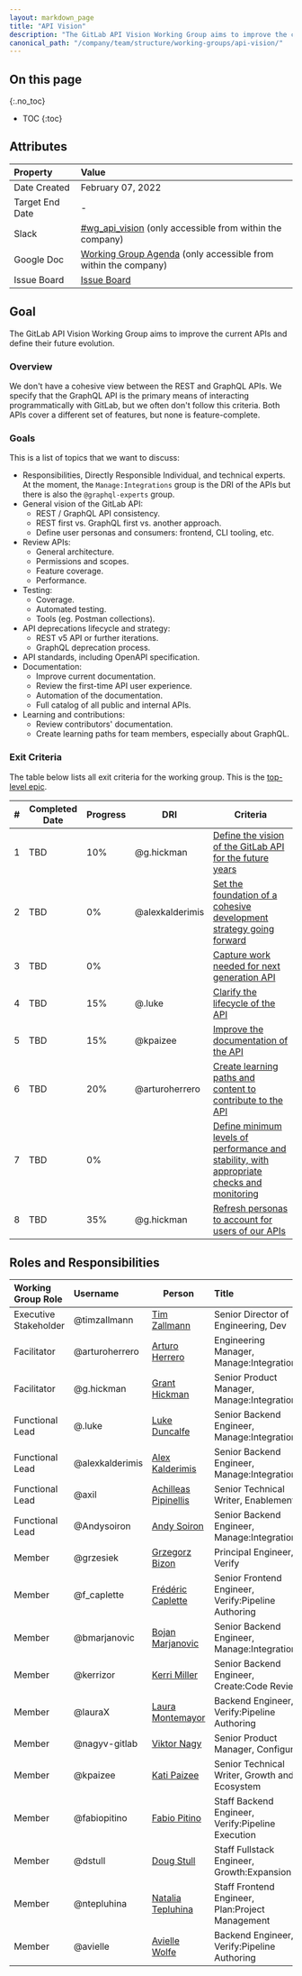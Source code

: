 ```yaml
---
layout: markdown_page
title: "API Vision"
description: "The GitLab API Vision Working Group aims to improve the current APIs and define their future evolution."
canonical_path: "/company/team/structure/working-groups/api-vision/"
---
```


## On this page
{:.no_toc}

- TOC
{:toc}

## Attributes

| Property        | Value                                                                                                                                             |
|:----------------|:--------------------------------------------------------------------------------------------------------------------------------------------------|
| Date Created    | February 07, 2022                                                                                                                                 |
| Target End Date | -                                                                                                                                                 |
| Slack           | [#wg_api_vision](https://gitlab.slack.com/archives/C030DMJE0SZ) (only accessible from within the company)                                         |
| Google Doc      | [Working Group Agenda](https://docs.google.com/document/d/1o4Tq84Lt5VnxrVZmhlP0u4qiErzC1MtVfivnIc6_29E) (only accessible from within the company) |
| Issue Board     | [Issue Board](https://gitlab.com/groups/gitlab-org/-/boards/3929903)                                                |

## Goal

The GitLab API Vision Working Group aims to improve the current APIs and define their future evolution.

### Overview

We don't have a cohesive view between the REST and GraphQL APIs. We specify that the GraphQL API is the primary means of interacting programmatically with GitLab, but we often don't follow this criteria. Both APIs cover a different set of features, but none is feature-complete.

### Goals

This is a list of topics that we want to discuss:

- Responsibilities, Directly Responsible Individual, and technical experts. At the moment, the `Manage:Integrations` group is the DRI of the APIs but there is also the `@graphql-experts` group.
- General vision of the GitLab API:
  - REST / GraphQL API consistency.
  - REST first vs. GraphQL first vs. another approach.
  - Define user personas and consumers: frontend, CLI tooling, etc.
- Review APIs:
  - General architecture.
  - Permissions and scopes.
  - Feature coverage.
  - Performance.
- Testing:
  - Coverage.
  - Automated testing.
  - Tools (eg. Postman collections).
- API deprecations lifecycle and strategy:
  - REST v5 API or further iterations.
  - GraphQL deprecation process.
- API standards, including OpenAPI specification.
- Documentation:
  - Improve current documentation.
  - Review the first-time API user experience.
  - Automation of the documentation.
  - Full catalog of all public and internal APIs.
- Learning and contributions:
  - Review contributors' documentation.
  - Create learning paths for team members, especially about GraphQL.

### Exit Criteria

The table below lists all exit criteria for the working group. This is the [top-level epic](https://gitlab.com/groups/gitlab-org/-/epics/8638).

| # | Completed Date | Progress | DRI             | Criteria                                                                                                                                        |
|---|----------------|----------|-----------------|-------------------------------------------------------------------------------------------------------------------------------------------------|
| 1 | TBD            | 10%       | @g.hickman      | [Define the vision of the GitLab API for the future years](https://gitlab.com/groups/gitlab-org/-/epics/8633) |
| 2 | TBD            | 0%       | @alexkalderimis | [Set the foundation of a cohesive development strategy going forward](https://gitlab.com/groups/gitlab-org/-/epics/8634)                        |
| 3 | TBD            | 0%       |     | [Capture work needed for next generation API](https://gitlab.com/groups/gitlab-org/-/epics/8115)                       |
| 4 | TBD            | 15%       | @.luke          | [Clarify the lifecycle of the API](https://gitlab.com/groups/gitlab-org/-/epics/7667)                                                           |
| 5 | TBD            | 15%       | @kpaizee        | [Improve the documentation of the API](https://gitlab.com/groups/gitlab-org/-/epics/8636)                                                    |
| 6 | TBD            | 20%       | @arturoherrero | [Create learning paths and content to contribute to the API](https://gitlab.com/groups/gitlab-org/-/epics/8637) |
| 7 | TBD            | 0%       |                 | [Define minimum levels of performance and stability, with appropriate checks and monitoring](https://gitlab.com/groups/gitlab-org/-/epics/7520) |
| 8 | TBD            | 35%       | @g.hickman      | [Refresh personas to account for users of our APIs](https://gitlab.com/groups/gitlab-org/-/epics/7760)                                          |

## Roles and Responsibilities

| Working Group Role      | Username        | Person                                                                   | Title                                                           |
| :---------------------- | :-------------- | ------------------------------------------------------------------------ | :-------------------------------------------------------------- |
| Executive Stakeholder   | @timzallmann    | [Tim Zallmann](https://about.gitlab.com/company/team/#timzallmann)       | Senior Director of Engineering, Dev                             |
| Facilitator             | @arturoherrero  | [Arturo Herrero](https://about.gitlab.com/company/team/#arturoherrero)   | Engineering Manager, Manage:Integrations                     |
| Facilitator             | @g.hickman      | [Grant Hickman](https://about.gitlab.com/company/team/#g.hickman)        | Senior Product Manager, Manage:Integrations                  |
| Functional Lead         | @.luke          | [Luke Duncalfe](https://about.gitlab.com/company/team/#.luke)            | Senior Backend Engineer, Manage:Integrations                 |
| Functional Lead         | @alexkalderimis | [Alex Kalderimis](https://about.gitlab.com/company/team/#alexkalderimis) | Senior Backend Engineer, Manage:Integrations                 |
| Functional Lead         | @axil           | [Achilleas Pipinellis](https://about.gitlab.com/company/team/#axil)      | Senior Technical Writer, Enablement                             |
| Functional Lead         | @Andysoiron     | [Andy Soiron](https://about.gitlab.com/company/team/#Andysoiron)         | Senior Backend Engineer, Manage:Integrations                 |
| Member                  | @grzesiek       | [Grzegorz Bizon](https://about.gitlab.com/company/team/#grzesiek)        | Principal Engineer, Verify                                      |
| Member                  | @f_caplette     | [Frédéric Caplette](https://about.gitlab.com/company/team/#f_caplette)   | Senior Frontend Engineer, Verify:Pipeline Authoring             |
| Member                  | @bmarjanovic    | [Bojan Marjanovic](https://about.gitlab.com/company/team/#bmarjanovic)   | Senior Backend Engineer, Manage:Integrations                 |
| Member                  | @kerrizor       | [Kerri Miller](https://about.gitlab.com/company/team/#kerrizor)          | Senior Backend Engineer, Create:Code Review                     |
| Member                  | @lauraX         | [Laura Montemayor](https://about.gitlab.com/company/team/#lauraX)        | Backend Engineer, Verify:Pipeline Authoring                     |
| Member                  | @nagyv-gitlab   | [Viktor Nagy](https://about.gitlab.com/company/team/#nagyv-gitlab)       | Senior Product Manager, Configure                               |
| Member                  | @kpaizee        | [Kati Paizee](https://about.gitlab.com/company/team/#kpaizee)            | Senior Technical Writer, Growth and Ecosystem                   |
| Member                  | @fabiopitino    | [Fabio Pitino](https://about.gitlab.com/company/team/#fabiopitino)       | Staff Backend Engineer, Verify:Pipeline Execution               |
| Member                  | @dstull         | [Doug Stull](https://about.gitlab.com/company/team/#dstull)              | Staff Fullstack Engineer, Growth:Expansion                      |
| Member                  | @ntepluhina     | [Natalia Tepluhina](https://about.gitlab.com/company/team/#ntepluhina)   | Staff Frontend Engineer, Plan:Project Management                |
| Member                  | @avielle        | [Avielle Wolfe](https://about.gitlab.com/company/team/#avielle)          | Backend Engineer, Verify:Pipeline Authoring                     |
